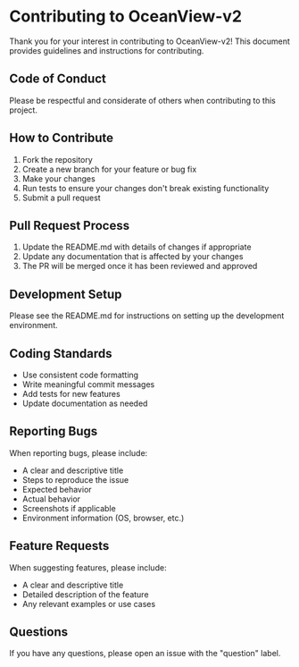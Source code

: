 # Contributing to OceanView-v2

Thank you for your interest in contributing to OceanView-v2! This document provides guidelines and instructions for contributing.

## Code of Conduct

Please be respectful and considerate of others when contributing to this project.

## How to Contribute

1. Fork the repository
2. Create a new branch for your feature or bug fix
3. Make your changes
4. Run tests to ensure your changes don't break existing functionality
5. Submit a pull request

## Pull Request Process

1. Update the README.md with details of changes if appropriate
2. Update any documentation that is affected by your changes
3. The PR will be merged once it has been reviewed and approved

## Development Setup

Please see the README.md for instructions on setting up the development environment.

## Coding Standards

- Use consistent code formatting
- Write meaningful commit messages
- Add tests for new features
- Update documentation as needed

## Reporting Bugs

When reporting bugs, please include:

- A clear and descriptive title
- Steps to reproduce the issue
- Expected behavior
- Actual behavior
- Screenshots if applicable
- Environment information (OS, browser, etc.)

## Feature Requests

When suggesting features, please include:

- A clear and descriptive title
- Detailed description of the feature
- Any relevant examples or use cases

## Questions

If you have any questions, please open an issue with the "question" label. 